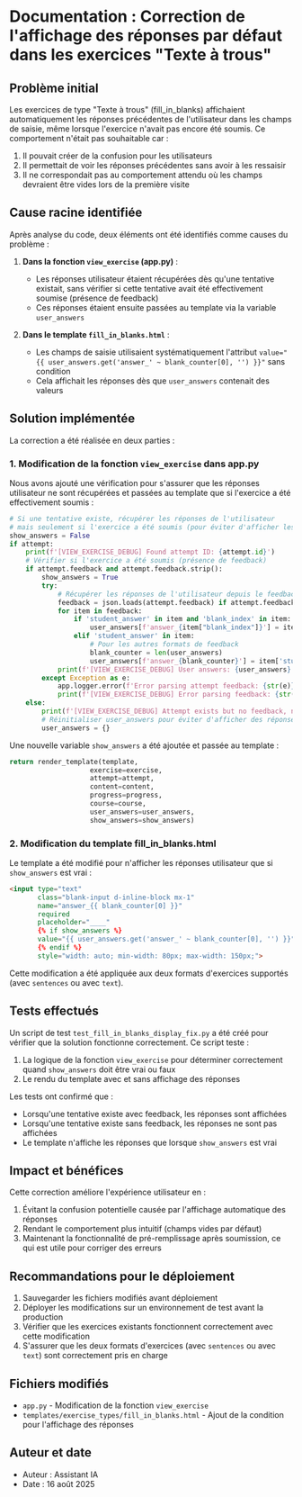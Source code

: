 # Documentation : Correction de l'affichage des réponses par défaut dans les exercices "Texte à trous"

## Problème initial

Les exercices de type "Texte à trous" (fill_in_blanks) affichaient automatiquement les réponses précédentes de l'utilisateur dans les champs de saisie, même lorsque l'exercice n'avait pas encore été soumis. Ce comportement n'était pas souhaitable car :

1. Il pouvait créer de la confusion pour les utilisateurs
2. Il permettait de voir les réponses précédentes sans avoir à les ressaisir
3. Il ne correspondait pas au comportement attendu où les champs devraient être vides lors de la première visite

## Cause racine identifiée

Après analyse du code, deux éléments ont été identifiés comme causes du problème :

1. **Dans la fonction `view_exercise` (app.py)** :
   - Les réponses utilisateur étaient récupérées dès qu'une tentative existait, sans vérifier si cette tentative avait été effectivement soumise (présence de feedback)
   - Ces réponses étaient ensuite passées au template via la variable `user_answers`

2. **Dans le template `fill_in_blanks.html`** :
   - Les champs de saisie utilisaient systématiquement l'attribut `value="{{ user_answers.get('answer_' ~ blank_counter[0], '') }}"` sans condition
   - Cela affichait les réponses dès que `user_answers` contenait des valeurs

## Solution implémentée

La correction a été réalisée en deux parties :

### 1. Modification de la fonction `view_exercise` dans app.py

Nous avons ajouté une vérification pour s'assurer que les réponses utilisateur ne sont récupérées et passées au template que si l'exercice a été effectivement soumis :

```python
# Si une tentative existe, récupérer les réponses de l'utilisateur
# mais seulement si l'exercice a été soumis (pour éviter d'afficher les réponses par défaut)
show_answers = False
if attempt:
    print(f'[VIEW_EXERCISE_DEBUG] Found attempt ID: {attempt.id}')
    # Vérifier si l'exercice a été soumis (présence de feedback)
    if attempt.feedback and attempt.feedback.strip():
        show_answers = True
        try:
            # Récupérer les réponses de l'utilisateur depuis le feedback
            feedback = json.loads(attempt.feedback) if attempt.feedback else []
            for item in feedback:
                if 'student_answer' in item and 'blank_index' in item:
                    user_answers[f'answer_{item["blank_index"]}'] = item['student_answer']
                elif 'student_answer' in item:
                    # Pour les autres formats de feedback
                    blank_counter = len(user_answers)
                    user_answers[f'answer_{blank_counter}'] = item['student_answer']
            print(f'[VIEW_EXERCISE_DEBUG] User answers: {user_answers}')
        except Exception as e:
            app.logger.error(f'Error parsing attempt feedback: {str(e)}')
            print(f'[VIEW_EXERCISE_DEBUG] Error parsing feedback: {str(e)}')
    else:
        print(f'[VIEW_EXERCISE_DEBUG] Attempt exists but no feedback, not showing answers')
        # Réinitialiser user_answers pour éviter d'afficher des réponses par défaut
        user_answers = {}
```

Une nouvelle variable `show_answers` a été ajoutée et passée au template :

```python
return render_template(template,
                    exercise=exercise,
                    attempt=attempt,
                    content=content,
                    progress=progress,
                    course=course,
                    user_answers=user_answers,
                    show_answers=show_answers)
```

### 2. Modification du template fill_in_blanks.html

Le template a été modifié pour n'afficher les réponses utilisateur que si `show_answers` est vrai :

```html
<input type="text" 
       class="blank-input d-inline-block mx-1" 
       name="answer_{{ blank_counter[0] }}" 
       required 
       placeholder="____"
       {% if show_answers %}
       value="{{ user_answers.get('answer_' ~ blank_counter[0], '') }}"
       {% endif %}
       style="width: auto; min-width: 80px; max-width: 150px;">
```

Cette modification a été appliquée aux deux formats d'exercices supportés (avec `sentences` ou avec `text`).

## Tests effectués

Un script de test `test_fill_in_blanks_display_fix.py` a été créé pour vérifier que la solution fonctionne correctement. Ce script teste :

1. La logique de la fonction `view_exercise` pour déterminer correctement quand `show_answers` doit être vrai ou faux
2. Le rendu du template avec et sans affichage des réponses

Les tests ont confirmé que :
- Lorsqu'une tentative existe avec feedback, les réponses sont affichées
- Lorsqu'une tentative existe sans feedback, les réponses ne sont pas affichées
- Le template n'affiche les réponses que lorsque `show_answers` est vrai

## Impact et bénéfices

Cette correction améliore l'expérience utilisateur en :
1. Évitant la confusion potentielle causée par l'affichage automatique des réponses
2. Rendant le comportement plus intuitif (champs vides par défaut)
3. Maintenant la fonctionnalité de pré-remplissage après soumission, ce qui est utile pour corriger des erreurs

## Recommandations pour le déploiement

1. Sauvegarder les fichiers modifiés avant déploiement
2. Déployer les modifications sur un environnement de test avant la production
3. Vérifier que les exercices existants fonctionnent correctement avec cette modification
4. S'assurer que les deux formats d'exercices (avec `sentences` ou avec `text`) sont correctement pris en charge

## Fichiers modifiés

- `app.py` - Modification de la fonction `view_exercise`
- `templates/exercise_types/fill_in_blanks.html` - Ajout de la condition pour l'affichage des réponses

## Auteur et date

- Auteur : Assistant IA
- Date : 16 août 2025
